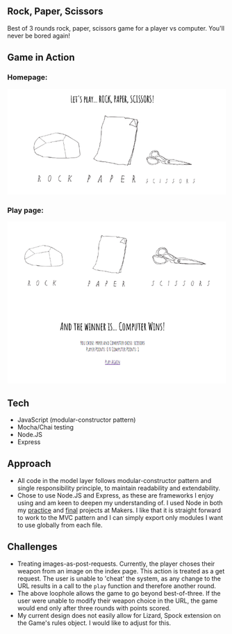 ## Rock, Paper, Scissors

Best of 3 rounds rock, paper, scissors game for a player vs computer. You'll never be bored again!

## Game in Action

### Homepage:
![Alt text](https://github.com/ClemCB/javascript-rps/blob/master/public/images/indexpage.png?raw=true)

### Play page:
![Alt text](https://github.com/ClemCB/javascript-rps/blob/master/public/images/winnerpage.png?raw=true)

## Tech

- JavaScript (modular-constructor pattern)
- Mocha/Chai testing
- Node.JS
- Express

## Approach

- All code in the model layer follows modular-constructor pattern and single responsibility principle, to maintain readability and extendability.
- Chose to use Node.JS and Express, as these are frameworks I enjoy using and am keen to deepen my understanding of. I used Node in both my [practice](https://github.com/nryn/TallTalesTheThird) and [final](https://github.com/ClemCB/eureka-search-engine) projects at Makers. I like that it is straight forward to work to the MVC pattern and I can simply export only modules I want to use globally from each file.

## Challenges

- Treating images-as-post-requests. Currently, the player choses their weapon from an image on the index page. This action is treated as a get request. The user is unable to 'cheat' the system, as any change to the URL results in a call to the ``play`` function and therefore another round.
- The above loophole allows the game to go beyond best-of-three. If the user were unable to modify their weapon choice in the URL, the game would end only after three rounds with points scored.
- My current design does not easily allow for Lizard, Spock extension on the Game's rules object. I would like to adjust for this.
